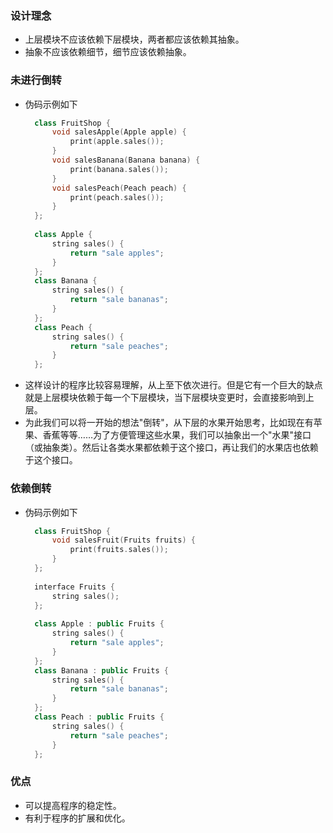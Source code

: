 
### 设计理念

- 上层模块不应该依赖下层模块，两者都应该依赖其抽象。
- 抽象不应该依赖细节，细节应该依赖抽象。

### 未进行倒转

- 伪码示例如下
  ```c++
    class FruitShop {
        void salesApple(Apple apple) {
            print(apple.sales());
        }
        void salesBanana(Banana banana) {
            print(banana.sales());
        }
        void salesPeach(Peach peach) {
            print(peach.sales());
        }
    };
    
    class Apple {
        string sales() {
            return "sale apples";
        }
    };
    class Banana {
        string sales() {
            return "sale bananas";
        }
    };
    class Peach {
        string sales() {
            return "sale peaches";
        }
    };
  ```
- 这样设计的程序比较容易理解，从上至下依次进行。但是它有一个巨大的缺点就是上层模块依赖于每一个下层模块，当下层模块变更时，会直接影响到上层。
- 为此我们可以将一开始的想法"倒转"，从下层的水果开始思考，比如现在有苹果、香蕉等等……为了方便管理这些水果，我们可以抽象出一个"水果"接口（或抽象类）。然后让各类水果都依赖于这个接口，再让我们的水果店也依赖于这个接口。

### 依赖倒转

- 伪码示例如下
  ```c++
    class FruitShop {
        void salesFruit(Fruits fruits) {
            print(fruits.sales());
        }
    };
    
    interface Fruits {
        string sales();
    };
    
    class Apple : public Fruits {
        string sales() {
            return "sale apples";
        }
    };
    class Banana : public Fruits {
        string sales() {
            return "sale bananas";
        }
    };
    class Peach : public Fruits {
        string sales() {
            return "sale peaches";
        }
    };
  ```
  
### 优点

- 可以提高程序的稳定性。
- 有利于程序的扩展和优化。
